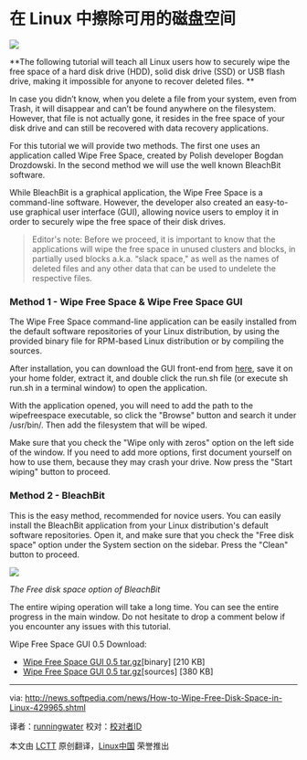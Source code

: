 在 Linux 中擦除可用的磁盘空间
================================================================================
![](http://i1-news.softpedia-static.com/images/news2/How-to-Wipe-Free-Disk-Space-in-Linux-429965-2.jpg)

**The following tutorial will teach all Linux users how to securely wipe the free space of a hard disk drive (HDD), solid disk drive (SSD) or USB flash drive, making it impossible for anyone to recover deleted files. **

In case you didn’t know, when you delete a file from your system, even from Trash, it will disappear and can’t be found anywhere on the filesystem. However, that file is not actually gone, it resides in the free space of your disk drive and can still be recovered with data recovery applications.

For this tutorial we will provide two methods. The first one uses an application called Wipe Free Space, created by Polish developer Bogdan Drozdowski. In the second method we will use the well known BleachBit software.

While BleachBit is a graphical application, the Wipe Free Space is a command-line software. However, the developer also created an easy-to-use graphical user interface (GUI), allowing novice users to employ it in order to securely wipe the free space of their disk drives.

> Editor's note: Before we proceed, it is important to know that the applications will wipe the free space in unused clusters and blocks, in partially used blocks a.k.a. “slack space," as well as the names of deleted files and any other data that can be used to undelete the respective files.

### Method 1 - Wipe Free Space & Wipe Free Space GUI ###

The Wipe Free Space command-line application can be easily installed from the default software repositories of your Linux distribution, by using the provided binary file for RPM-based Linux distribution or by compiling the sources.

After installation, you can download the GUI front-end from [here][1], save it on your home folder, extract it, and double click the run.sh file (or execute sh run.sh in a terminal window) to open the application.

With the application opened, you will need to add the path to the wipefreespace executable, so click the "Browse" button and search it under /usr/bin/. Then add the filesystem that will be wiped.

Make sure that you check the "Wipe only with zeros" option on the left side of the window. If you need to add more options, first document yourself on how to use them, because they may crash your drive. Now press the "Start wiping" button to proceed.

### Method 2 - BleachBit ###

This is the easy method, recommended for novice users. You can easily install the BleachBit application from your Linux distribution's default software repositories. Open it, and make sure that you check the "Free disk space" option under the System section on the sidebar. Press the "Clean" button to proceed.

![](http://i1-news.softpedia-static.com/images/news2/How-to-Wipe-Free-Disk-Space-in-Linux-429965-3.jpg)

*The Free disk space option of BleachBit*

The entire wiping operation will take a long time. You can see the entire progress in the main window. Do not hesitate to drop a comment below if you encounter any issues with this tutorial.

Wipe Free Space GUI 0.5 Download:

- [Wipe Free Space GUI 0.5 tar.gz][2][binary] [210 KB]
- [Wipe Free Space GUI 0.5 tar.gz][3][sources] [380 KB]


--------------------------------------------------------------------------------

via: http://news.softpedia.com/news/How-to-Wipe-Free-Disk-Space-in-Linux-429965.shtml

译者：[runningwater](https://github.com/runningwater) 校对：[校对者ID](https://github.com/校对者ID)

本文由 [LCTT](https://github.com/LCTT/TranslateProject) 原创翻译，[Linux中国](http://linux.cn/) 荣誉推出

[1]:http://linux.softpedia.com/get/System/System-Administration/Wipe-Free-Space-GUI-50722.shtml
[2]:http://sourceforge.net/projects/wipefreespace/files/wipefreespace-gui-java/0.5/WipeFreeSpaceGUI-java-bin-0.5.tar.gz/download
[3]:http://sourceforge.net/projects/wipefreespace/files/wipefreespace-gui-java/0.5/WipeFreeSpaceGUI-java-src-0.5.tar.gz/download